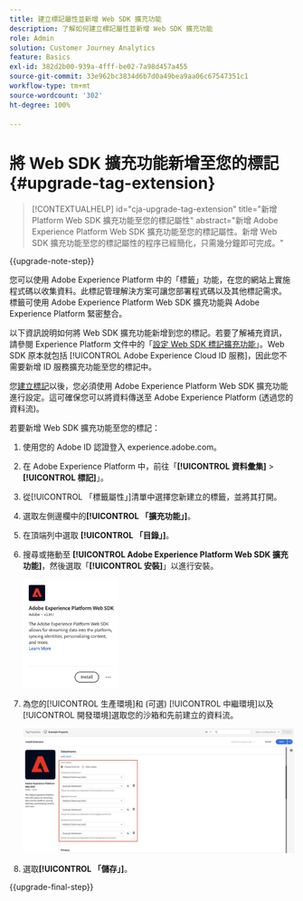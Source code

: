```yaml
---
title: 建立標記屬性並新增 Web SDK 擴充功能
description: 了解如何建立標記屬性並新增 Web SDK 擴充功能
role: Admin
solution: Customer Journey Analytics
feature: Basics
exl-id: 382d2b00-939a-4fff-be02-7a98d457a455
source-git-commit: 33e962bc3834d6b7d0a49bea9aa06c67547351c1
workflow-type: tm+mt
source-wordcount: '302'
ht-degree: 100%

---
```


# 將 Web SDK 擴充功能新增至您的標記 {#upgrade-tag-extension}

<!-- markdownlint-disable MD034 -->

>[!CONTEXTUALHELP]
>id="cja-upgrade-tag-extension"
>title="新增 Platform Web SDK 擴充功能至您的標記屬性"
>abstract="新增 Adobe Experience Platform Web SDK 擴充功能至您的標記屬性。新增 Web SDK 擴充功能至您的標記屬性的程序已經簡化，只需幾分鐘即可完成。"

<!-- markdownlint-enable MD034 -->

{{upgrade-note-step}}

您可以使用 Adobe Experience Platform 中的「標籤」功能，在您的網站上實施程式碼以收集資料。此標記管理解決方案可讓您部署程式碼以及其他標記需求。 標籤可使用 Adobe Experience Platform Web SDK 擴充功能與 Adobe Experience Platform 緊密整合。

以下資訊說明如何將 Web SDK 擴充功能新增到您的標記。若要了解補充資訊，請參閱 Experience Platform 文件中的「[設定 Web SDK 標記擴充功能](https://experienceleague.adobe.com/zh-hant/docs/experience-platform/tags/extensions/client/web-sdk/web-sdk-extension-configuration)」。Web SDK 原本就包括 [!UICONTROL Adobe Experience Cloud ID 服務]，因此您不需要新增 ID 服務擴充功能至您的標記中。

您[建立標記](/help/getting-started/cja-upgrade/cja-upgrade-tag-property.md)以後，您必須使用 Adob&#x200B;&#x200B;e Experience Platform Web SDK 擴充功能進行設定。這可確保您可以將資料傳送至 Adob&#x200B;&#x200B;e Experience Platform (透過您的資料流)。

若要新增 Web SDK 擴充功能至您的標記：

1. 使用您的 Adobe ID 認證登入 experience.adobe.com。

1. 在 Adobe Experience Platform 中，前往「**[!UICONTROL 資料彙集]** > **[!UICONTROL 標記]**」。

1. 從[!UICONTROL 「標籤屬性」]清單中選擇您新建立的標籤，並將其打開。

1. 選取左側邊欄中的&#x200B;**[!UICONTROL 「擴充功能」]**。

1. 在頂端列中選取 **[!UICONTROL 「目錄」]**。

1. 搜尋或捲動至 **[!UICONTROL Adobe Experience Platform Web SDK 擴充功能]**，然後選取「**[!UICONTROL 安裝]**」以進行安裝。

   <img src="assets/aepwebsdk-extension.png" width="35%"/>

1. 為您的[!UICONTROL 生產環境]和 (可選) [!UICONTROL 中繼環境]以及[!UICONTROL 開發環境]選取您的沙箱和先前建立的資料流。

   ![AEP Web SDK 擴充功能設定](assets/aepwebsk-extension-datastreams.png)

1. 選取&#x200B;**[!UICONTROL 「儲存」]**。

{{upgrade-final-step}}
